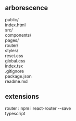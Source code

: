 ## arborescence

public/  
  index.html  
src/  
  components/  
  pages/  
  router/  
  styles/  
    reset.css  
    global.css  
index.tsx  
.gitignore  
package.json  
readme.md  

## extensions
router : npm i react-router --save  
typescript  
  
